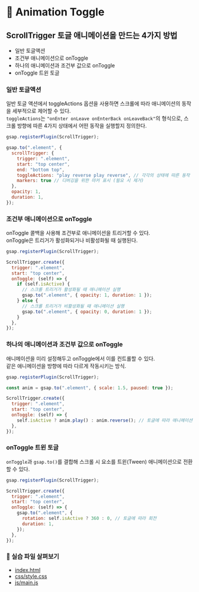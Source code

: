 # 🌠 Animation Toggle

## ScrollTrigger 토글 애니메이션을 만드는 4가지 방법
- 일반 토글액션
- 조건부 애니메이션으로 onToggle
- 하나의 애니메이션과 조건부 값으로 onToggle
- onToggle 트윈 토글

### 일반 토글액션

일반 토글 액션에서 toggleActions 옵션을 사용하면 스크롤에 따라 애니메이션의 동작을 세부적으로 제어할 수 있다.<br />
```toggleActions```는 ```"onEnter onLeave onEnterBack onLeaveBack"```의 형식으로, 스크롤 방향에 따른 4가지 상태에서 어떤 동작을 실행할지 정의한다.

```javascript
gsap.registerPlugin(ScrollTrigger);

gsap.to(".element", {
  scrollTrigger: {
    trigger: ".element",
    start: "top center",
    end: "bottom top",
    toggleActions: "play reverse play reverse", // 각각의 상태에 따른 동작
    markers: true // 디버깅을 위한 마커 표시 (필요 시 제거)
  },
  opacity: 1,
  duration: 1,
});
```

### 조건부 애니메이션으로 onToggle
onToggle 콜백을 사용해 조건부로 애니메이션을 트리거할 수 있다.<br /> 
onToggle은 트리거가 활성화되거나 비활성화될 때 실행된다.

```javascript
gsap.registerPlugin(ScrollTrigger);

ScrollTrigger.create({
  trigger: ".element",
  start: "top center",
  onToggle: (self) => {
    if (self.isActive) {
      // 스크롤 트리거가 활성화될 때 애니메이션 실행
      gsap.to(".element", { opacity: 1, duration: 1 });
    } else {
      // 스크롤 트리거가 비활성화될 때 애니메이션 실행
      gsap.to(".element", { opacity: 0, duration: 1 });
    }
  },
});
```

### 하나의 애니메이션과 조건부 값으로 onToggle
애니메이션을 미리 설정해두고 onToggle에서 이를 컨트롤할 수 있다. <br /> 
같은 애니메이션을 방향에 따라 다르게 작동시키는 방식.

```javascript
gsap.registerPlugin(ScrollTrigger);

const anim = gsap.to(".element", { scale: 1.5, paused: true });

ScrollTrigger.create({
  trigger: ".element",
  start: "top center",
  onToggle: (self) => {
    self.isActive ? anim.play() : anim.reverse(); // 토글에 따라 애니메이션 재생 또는 역재생
  },
});
```

### onToggle 트윈 토글
```onToggle```과 ```gsap.to()```를 결합해 스크롤 시 요소를 트윈(Tween) 애니메이션으로 전환할 수 있다.

```javascript
gsap.registerPlugin(ScrollTrigger);

ScrollTrigger.create({
  trigger: ".element",
  start: "top center",
  onToggle: (self) => {
    gsap.to(".element", {
      rotation: self.isActive ? 360 : 0, // 토글에 따라 회전
      duration: 1,
    });
  },
});
```

### 📎 실습 파일 살펴보기
- [index.html](<https://github.com/YeoDaSeul4355/GSAP-scrollTrigger/blob/main/scrollTrigger-started/02.Advanced%20Trigger/2-5.Navigation Loop/index.html>)
- [css/style.css](<https://github.com/YeoDaSeul4355/GSAP-scrollTrigger/blob/main/scrollTrigger-started/02.Advanced%20Trigger/2-5.Navigation Loop/css/style.css>)
- [js/main.js](<https://github.com/YeoDaSeul4355/GSAP-scrollTrigger/blob/main/scrollTrigger-started/02.Advanced%20Trigger/2-5.Navigation Loop/js/main.js>)